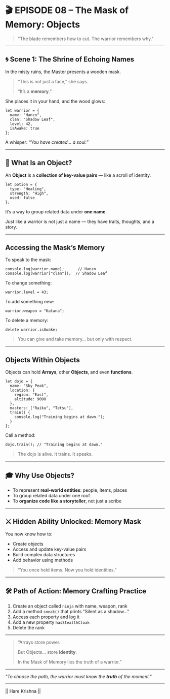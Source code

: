 # 🎬 **EPISODE 08 – The Mask of Memory: Objects**

> "The blade remembers how to cut. The warrior remembers why."
> 

---

## 🌀 Scene 1: The Shrine of Echoing Names

In the misty ruins, the Master presents a wooden mask.

> “This is not just a face,” she says.
> 
> 
> “It’s a **memory**.”
> 

She places it in your hand, and the wood glows:

```
let warrior = {
  name: "Hanzo",
  clan: "Shadow Leaf",
  level: 42,
  isAwake: true
};

```

A whisper: *“You have created… a soul.”*

---

## 🧠 What Is an Object?

An **Object** is a **collection of key-value pairs** — like a scroll of identity.

```
let potion = {
  type: "Healing",
  strength: "High",
  used: false
};

```

It’s a way to group related data under **one name**.

Just like a warrior is not just a name — they have traits, thoughts, and a story.

---

## Accessing the Mask’s Memory

To speak to the mask:

```
console.log(warrior.name);      // Hanzo
console.log(warrior["clan"]);  // Shadow Leaf

```

To change something:

```
warrior.level = 43;

```

To add something new:

```
warrior.weapon = "Katana";

```

To delete a memory:

```
delete warrior.isAwake;

```

> You can give and take memory… but only with respect.
> 

---

##  Objects Within Objects

Objects can hold **Arrays**, other **Objects**, and even **functions**.

```
let dojo = {
  name: "Sky Peak",
  location: {
    region: "East",
    altitude: 9000
  },
  masters: ["Raiku", "Tetsu"],
  train() {
    console.log("Training begins at dawn.");
  }
};

```

Call a method:

```
dojo.train(); // "Training begins at dawn."

```

> The dojo is alive. It trains. It speaks.
> 

---

## 🎓 Why Use Objects?

- To represent **real-world entities**: people, items, places
- To group related data under one roof
- To **organize code like a storyteller**, not just a scribe

---

## ⚔️ Hidden Ability Unlocked: **Memory Mask**

You now know how to:

- Create objects
- Access and update key-value pairs
- Build complex data structures
- Add behavior using methods

> “You once held items. Now you hold identities.”
> 

---

## 🛠️ Path of Action: Memory Crafting Practice

1. Create an object called `ninja` with name, weapon, rank
2. Add a method `sneak()` that prints "Silent as a shadow..."
3. Access each property and log it
4. Add a new property `hasStealthCloak`
5. Delete the rank



---


> “Arrays store power.
> 
> 
> But Objects… store **identity**.
> 
> In the Mask of Memory lies the truth of a warrior.”
> 

---


*"To choose the path, the warrior must know the **truth** of the moment."*

---
|| Hare Krishna ||